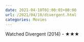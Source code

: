 ```yaml
---
date: 2021-04-10T01:00:03+00:00
url: /2021/04/10/divergent.html
categories: Movies
---
```

Watched Divergent (2014) - ★★★




